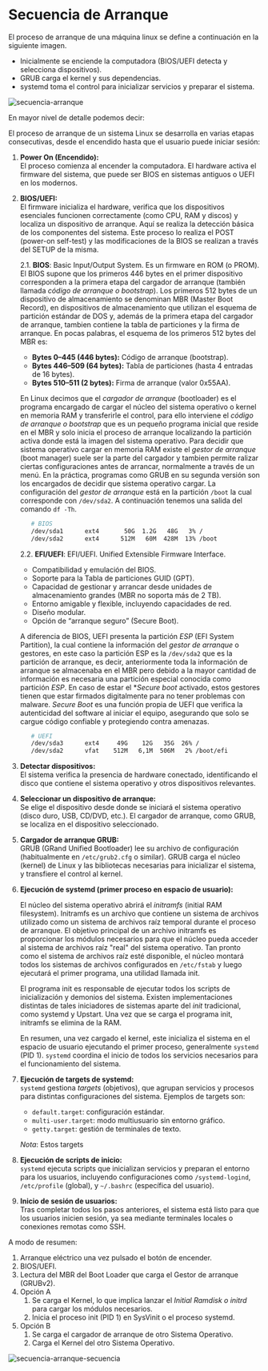 # Secuencia de Arranque

El proceso de arranque de una máquina linux se define a continuación en la siguiente imagen.

- Inicialmente se enciende la computadora (BIOS/UEFI detecta y selecciona dispositivos).
- GRUB carga el kernel y sus dependencias.
- systemd toma el control para inicializar servicios y preparar el sistema.

![secuencia-arranque](../imagenes/recursos/arranque/secuencia-arranque.png)

En mayor nivel de detalle podemos decir:

El proceso de arranque de un sistema Linux se desarrolla en varias etapas consecutivas, desde el encendido hasta que el usuario puede iniciar sesión:

1. **Power On (Encendido):**  
   El proceso comienza al encender la computadora. El hardware activa el firmware del sistema, que puede ser BIOS en sistemas antiguos o UEFI en los modernos.

2. **BIOS/UEFI:**  
   El firmware inicializa el hardware, verifica que los dispositivos esenciales funcionen correctamente (como CPU, RAM y discos) y localiza un dispositivo de arranque. Aquí se realiza la detección básica de los componentes del sistema. Este proceso lo realiza el POST (power-on self-test) y las modificaciones de la BIOS se realizan a través del SETUP de la misma.

   2.1. **BIOS**: Basic Input/Output System. Es un firmware en ROM (o PROM). El BIOS supone que los primeros 446 bytes en el primer dispositivo corresponden a la primera etapa del cargador de arranque (también llamada *código de arranque o bootstrap*). Los primeros 512 bytes de un dispositivo de almacenamiento se denominan MBR (Master Boot Record), en dispositivos de almacenamiento que utilizan el esquema de partición estándar de DOS y, además de la primera etapa del cargador de arranque, tambien contiene la tabla de particiones y la firma de arranque. En pocas palabras, el esquema de los primeros 512 bytes del MBR es:

      - **Bytes 0–445 (446 bytes):** Código de arranque (bootstrap).
      - **Bytes 446–509 (64 bytes):** Tabla de particiones (hasta 4 entradas de 16 bytes).
      - **Bytes 510–511 (2 bytes):** Firma de arranque (valor 0x55AA).

   En Linux decimos que el *cargador de arranque* (bootloader) es el programa encargado de cargar el núcleo del sistema operativo o kernel en memoria RAM y transferirle el control, para ello interviene el *código de arranque o bootstrap* que es un pequeño programa inicial que reside en el MBR y solo inicia el proceso de arranque localizando la partición activa donde está la imagen del sistema operativo. Para decidir que sistema operativo cargar en memoria RAM existe el *gestor de arranque* (boot manager) suele ser la parte del cargador y tambien permite ralizar ciertas configuraciones antes de arrancar, normalmente a través de un menú. En la práctica, programas como GRUB en su segunda versión son los encargados de decidir que sistema operativo cargar. La configuración del *gestor de arranque* está en la partición `/boot` la cual corresponde con `/dev/sda2`. A continuación tenemos una salida del comando `df -Th`.
   
   ```bash
      # BIOS
      /dev/sda1      ext4       50G  1.2G   48G   3% /
      /dev/sda2      ext4      512M   60M  428M  13% /boot
   ```
  
   2.2. **EFI/UEFI**: EFI/UEFI. Unified Extensible Firmware Interface.
      - Compatibilidad y emulación del BIOS.
      - Soporte para la Tabla de particiones GUID (GPT).  
      - Capacidad de gestionar y arrancar desde unidades de almacenamiento grandes (MBR no soporta más de 2 TB).  
      - Entorno amigable y flexible, incluyendo capacidades de red.  
      - Diseño modular.  
      - Opción de “arranque seguro” (Secure Boot).

   A diferencia de BIOS, UEFI presenta la partición *ESP* (EFI System Partition), la cual contiene la información del *gestor de arranque* o gestores, en este caso la partición ESP es la `/dev/sda2` que es la partición de arranque, es decir, anteriormente toda la información de arranque se almacenaba en el MBR pero debido a la mayor cantidad de información es necesaria una partición especial conocida como partición *ESP*. En caso de estar el **Secure boot* activado, estos gestores tienen que estar firmados digitalmente para no tener problemas con malware. *Secure Boot* es una función propia de UEFI que verifica la autenticidad del software al iniciar el equipo, asegurando que solo se cargue código confiable y protegiendo contra amenazas.

   ```bash
      # UEFI
      /dev/sda3      ext4     49G    12G   35G  26% /
      /dev/sda2      vfat    512M   6,1M  506M   2% /boot/efi
   ```

3. **Detectar dispositivos:**  
   El sistema verifica la presencia de hardware conectado, identificando el disco que contiene el sistema operativo y otros dispositivos relevantes.

4. **Seleccionar un dispositivo de arranque:**  
   Se elige el dispositivo desde donde se iniciará el sistema operativo (disco duro, USB, CD/DVD, etc.). El cargador de arranque, como GRUB, se localiza en el dispositivo seleccionado.

5. **Cargador de arranque GRUB:**  
   GRUB (GRand Unified Bootloader) lee su archivo de configuración (habitualmente en `/etc/grub2.cfg` o similar). GRUB carga el núcleo (kernel) de Linux y las bibliotecas necesarias para inicializar el sistema, y transfiere el control al kernel.

6. **Ejecución de systemd (primer proceso en espacio de usuario):**  
   
   El núcleo del sistema operativo abrirá el *initramfs* (initial RAM filesystem). Initramfs es un archivo que contiene un sistema de archivos utilizado como un sistema de archivos raíz temporal durante el proceso de arranque. El objetivo principal de un archivo initramfs es proporcionar los módulos necesarios para que el núcleo pueda acceder al sistema de archivos raíz "real" del sistema operativo. Tan pronto como el sistema de archivos raíz esté disponible, el núcleo montará todos los sistemas de archivos configurados en `/etc/fstab` y luego ejecutará el primer programa, una utilidad llamada init. 
   
   El programa init es responsable de ejecutar todos los scripts de inicialización y demonios del sistema. Existen implementaciones distintas de tales iniciadores de sistemas aparte del *init* tradicional, como systemd y Upstart. Una vez que se carga el programa init, initramfs se elimina de la RAM.
   
   En resumen, una vez cargado el kernel, este inicializa el sistema en el espacio de usuario ejecutando el primer proceso, generalmente `systemd` (PID 1). `systemd` coordina el inicio de todos los servicios necesarios para el funcionamiento del sistema.

7. **Ejecución de targets de systemd:**  
   `systemd` gestiona *targets* (objetivos), que agrupan servicios y procesos para distintas configuraciones del sistema. Ejemplos de targets son:
   - `default.target`: configuración estándar.
   - `multi-user.target`: modo multiusuario sin entorno gráfico.
   - `getty.target`: gestión de terminales de texto.

   _*Nota*_: Estos targets 

8. **Ejecución de scripts de inicio:**  
   `systemd` ejecuta scripts que inicializan servicios y preparan el entorno para los usuarios, incluyendo configuraciones como `/systemd-logind`, `/etc/profile` (global), y `~/.bashrc` (específica del usuario).

9. **Inicio de sesión de usuarios:**  
   Tras completar todos los pasos anteriores, el sistema está listo para que los usuarios inicien sesión, ya sea mediante terminales locales o conexiones remotas como SSH.

A modo de resumen:
1. Arranque eléctrico una vez pulsado el botón de encender.
2. BIOS/UEFI.
3. Lectura del MBR del Boot Loader que carga el Gestor de arranque (GRUBv2).
4.  Opción A
    1.  Se carga el Kernel, lo que implica lanzar el *Initial Ramdisk o initrd* para cargar los módulos necesarios.
    2.  Inicia el proceso init (PID 1) en SysVinit o el proceso systemd.
5.  Opción B
    1.  Se carga el cargador de arranque de otro Sistema Operativo.
    2.  Carga el Kernel del otro Sistema Operativo.

![secuencia-arranque-secuencia](../imagenes/recursos/arranque/secuencia-arranque-resumen.png)

